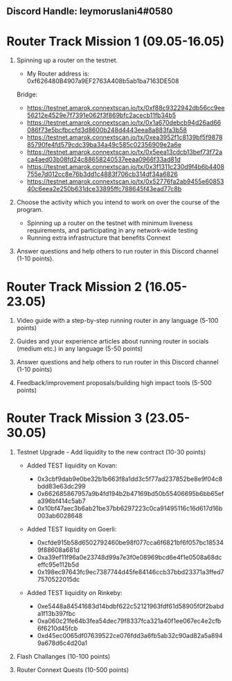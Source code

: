 ## Discord Handle: leymoruslani4#0580
# Router Track Mission 1 (09.05-16.05)

1) Spinning up a router on the testnet.

    - My Router address is: 0xf626480B4907a9EF2763A408b5ab1ba7163DE508


     Bridge:

    - https://testnet.amarok.connextscan.io/tx/0xf88c9322942db56cc9ee56212e4529e7f7391e062f3f869bfc2acecb11fb34b5
    - https://testnet.amarok.connextscan.io/tx/0x1a670debcb94d26ad66086f73e5bcfbccfd3d8600b248d4443eea8a883fa3b58
    - https://testnet.amarok.connextscan.io/tx/0xea3952f1c8139bf5f987885790fe4fd579cdc39ba34a49c585c02356909e2a6e
    - https://testnet.amarok.connextscan.io/tx/0x5eea13cdcb13bef73f72aca4aed03b08fd24c88658240537eeaa0966f33ad81d
    - https://testnet.amarok.connextscan.io/tx/0x3f1311c230d9f4b6b4408755e7d012cc8e76b3dd1c4883f706cb314df34a6826
    - https://testnet.amarok.connextscan.io/tx/0x52776fa2ab9455e6085340c6eea2e250b631dce33895ffc788645f43ead77c8b


2) Choose the activity which you intend to work on over the course of the program.

    - Spinning up a router on the testnet with minimum liveness requirements, and participating in any network-wide testing
    - Running extra infrastructure that benefits Connext

3) Answer questions and help others to run router in this Discord channel (1-10 points).

# Router Track Mission 2 (16.05-23.05)

1) Video guide with a step-by-step running router in any language (5-100 points)

2) Guides and your experience articles about running router in socials (medium etc.) in any language (5-50 points)

3) Answer questions and help others to run router in this Discord channel (1-10 points)

4) Feedback/improvement proposals/building high impact tools (5-500 points)

# Router Track Mission 3 (23.05-30.05)

1) Testnet Upgrade - Add liquidity to the new contract (10-30 points)

    - Added TEST liquidity on Kovan:
       - 0x3cbf9dab9e0be32b1b663f8a1dd3c5f77ad237852be8e9f04c8bdd83e63dc299
       - 0x662685867957a9b4fd194b2b47169bd50b55406695b6bb65efa396bf414c5ab7
       - 0x10bf47aec3b6ab21be37bb6297223c0ca91495116c16d617d16b003ab6028648

    - Added TEST liquidity on Goerli:
       - 0xcfde915b58d6502792460be98f077cca6f6821bf6f057bc185349f88608a681d
       - 0xa39ef11f96a0e23748d99a7e3f0e08969bcd6e4f1e0508a68dceffc95e112b5d
       - 0x198ec97643fc9ec7387744d45fe84146ccb37bbd23371a3ffed77570522015dc

    - Added TEST liquidity on Rinkeby:
       - 0xe5448a84541683d14bdbf622c52121963fdf61d58905f0f2babda1f13b397fbc
       - 0xa060c21fe64b3fea54dec79f8337fca321a40f1ee067ec4e2cfb6f6210d45fcb
       - 0xd45ec0065df07639522ce076fdd3a6fb5ab32c90ad82a5a8949a678d6c4d20a1

2) Flash Challanges (10-100 points)

3) Router Connext Quests (10-500 points)
